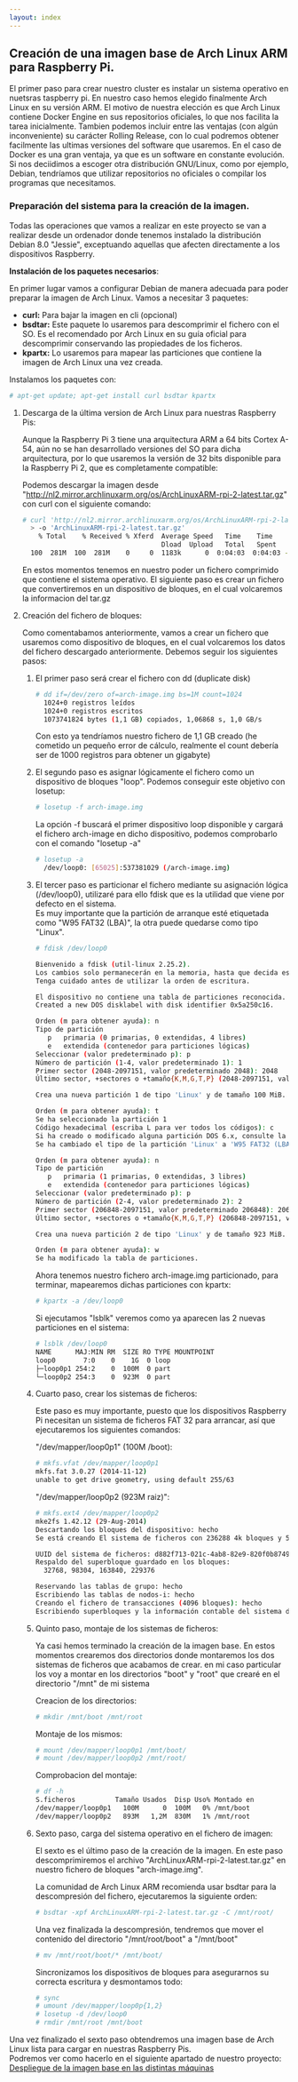 ```yaml
---
layout: index
---
```


## Creación de una imagen base de Arch Linux ARM para Raspberry Pi.

El primer paso para crear nuestro cluster es instalar un sistema operativo en nuetsras taspberry pi. En nuestro caso hemos elegido finalmente Arch Linux en su versión ARM.  El motivo de nuestra elección es que Arch Linux contiene Docker Engine en sus repositorios oficiales, lo que nos facilita la tarea inicialmente.  Tambien podemos incluir entre las ventajas (con algún inconveniente) su carácter Rolling Release, con lo cual podremos obtener facilmente las ultimas versiones del software que usaremos. En el caso de Docker es una gran ventaja, ya que es un software en constante evolución. Si nos deciidimos a escoger otra distribución GNU/Linux, como por ejemplo, Debian, tendríamos que utilizar repositorios no oficiales o compilar los programas que necesitamos.


### Preparación del sistema para la creación de la imagen.

Todas las operaciones que vamos a realizar en este proyecto se van a realizar desde un ordenador donde tenemos instalado la distribución Debian 8.0 "Jessie", exceptuando aquellas que afecten directamente a los dispositivos Raspberry.

__Instalación de los paquetes necesarios__:

En primer lugar vamos a configurar Debian de manera adecuada para poder preparar  la imagen de Arch Linux. Vamos a necesitar 3 paquetes:
  
* __curl:__ Para bajar la imagen en cli (opcional)
* __bsdtar:__ Este paquete lo usaremos para descomprimir el fichero con el SO. Es el recomendado por Arch Linux en su guía oficial para descomprimir conservando las propiedades de los ficheros.
* __kpartx:__ Lo usaremos para mapear las particiones que contiene la imagen de Arch Linux una vez creada.

Instalamos los paquetes con:

```bash
# apt-get update; apt-get install curl bsdtar kpartx
```

1. Descarga de la última version de Arch Linux para nuestras Raspberry Pis: 

   Aunque la Raspberry Pi 3 tiene una arquitectura ARM a 64 bits Cortex A-54, aún no se han desarrollado versiones del SO para dicha arquitectura, por lo que usaremos la versión de 32 bits disponible para la Raspberry Pi 2, que es completamente compatible:

   Podemos descargar la imagen desde "http://nl2.mirror.archlinuxarm.org/os/ArchLinuxARM-rpi-2-latest.tar.gz" con curl con el siguiente comando:

   ```bash
   # curl 'http://nl2.mirror.archlinuxarm.org/os/ArchLinuxARM-rpi-2-latest.tar.gz' \
     > -o 'ArchLinuxARM-rpi-2-latest.tar.gz'
       % Total    % Received % Xferd  Average Speed   Time    Time     Time  Current
                                      Dload  Upload   Total   Spent    Left  Speed
     100  281M  100  281M    0     0  1183k      0  0:04:03  0:04:03 --:--:-- 1222k
   ```

   En estos momentos tenemos en nuestro poder un fichero comprimido que contiene el sistema operativo.  El siguiente paso es crear un fichero que convertiremos en un dispositivo de bloques, en el cual volcaremos la informacion del tar.gz

2. Creación del fichero de bloques:

   Como comentabamos anteriormente, vamos a crear un fichero que usaremos como dispositivo de bloques, en el cual volcaremos los datos del fichero descargado anteriormente.
   Debemos seguir los siguientes pasos:

   1. El primer paso será crear el fichero con dd (duplicate disk)

      ```bash
      # dd if=/dev/zero of=arch-image.img bs=1M count=1024
        1024+0 registros leídos
        1024+0 registros escritos
        1073741824 bytes (1,1 GB) copiados, 1,06868 s, 1,0 GB/s
      ```
      Con esto ya tendríamos nuestro fichero de 1,1 GB creado (he cometido un pequeño error de cálculo, realmente el count debería ser de 1000 registros para obtener un gigabyte)

   2. El segundo paso es asignar lógicamente el fichero como un dispositivo de bloques "loop". Podemos conseguir este objetivo con losetup:

      ```bash
      # losetup -f arch-image.img
      ```
      La opción -f buscará el primer dispositivo loop disponible y cargará el fichero arch-image en dicho dispositivo, podemos comprobarlo con el comando "losetup -a"
   
      ```bash
      # losetup -a
        /dev/loop0: [65025]:537381029 (/arch-image.img)
      ```

   3. El tercer paso es particionar el fichero mediante su asignación lógica (/dev/loop0), utilizaré para ello fdisk que es la utilidad que viene por defecto en el sistema.  
      Es muy importante que la partición de arranque esté etiquetada como "W95 FAT32 (LBA)", la otra puede quedarse como tipo "Linux".
      
      ```bash
      # fdisk /dev/loop0
      
      Bienvenido a fdisk (util-linux 2.25.2).
      Los cambios solo permanecerán en la memoria, hasta que decida escribirlos.
      Tenga cuidado antes de utilizar la orden de escritura.
      
      El dispositivo no contiene una tabla de particiones reconocida.
      Created a new DOS disklabel with disk identifier 0x5a250c16.
      
      Orden (m para obtener ayuda): n
      Tipo de partición
         p   primaria (0 primarias, 0 extendidas, 4 libres)
         e   extendida (contenedor para particiones lógicas)
      Seleccionar (valor predeterminado p): p
      Número de partición (1-4, valor predeterminado 1): 1
      Primer sector (2048-2097151, valor predeterminado 2048): 2048
      Último sector, +sectores o +tamaño{K,M,G,T,P} (2048-2097151, valor predeterminado 2097151): +100M
      
      Crea una nueva partición 1 de tipo 'Linux' y de tamaño 100 MiB.
      
      Orden (m para obtener ayuda): t
      Se ha seleccionado la partición 1
      Código hexadecimal (escriba L para ver todos los códigos): c
      Si ha creado o modificado alguna partición DOS 6.x, consulte la documentación de fdisk para obtener más información.
      Se ha cambiado el tipo de la partición 'Linux' a 'W95 FAT32 (LBA)'.
      
      Orden (m para obtener ayuda): n
      Tipo de partición
         p   primaria (1 primarias, 0 extendidas, 3 libres)
         e   extendida (contenedor para particiones lógicas)
      Seleccionar (valor predeterminado p): p
      Número de partición (2-4, valor predeterminado 2): 2
      Primer sector (206848-2097151, valor predeterminado 206848): 206848
      Último sector, +sectores o +tamaño{K,M,G,T,P} (206848-2097151, valor predeterminado 2097151): 2097151
      
      Crea una nueva partición 2 de tipo 'Linux' y de tamaño 923 MiB.
      
      Orden (m para obtener ayuda): w
      Se ha modificado la tabla de particiones.
      ```
      Ahora tenemos nuestro fichero arch-image.img particionado, para terminar, mapearemos dichas particiones con kpartx:
     
      ```bash
      # kpartx -a /dev/loop0
      ```
      Si ejecutamos "lsblk" veremos como ya aparecen las 2 nuevas particiones en el sistema:
     
      ```bash
      # lsblk /dev/loop0
      NAME      MAJ:MIN RM  SIZE RO TYPE MOUNTPOINT
      loop0       7:0    0    1G  0 loop 
      ├─loop0p1 254:2    0  100M  0 part 
      └─loop0p2 254:3    0  923M  0 part
      ``` 

   4. Cuarto paso, crear los sistemas de ficheros:

      Este paso es muy importante, puesto que los dispositivos Raspberry Pi necesitan un sistema de ficheros FAT 32 para arrancar, así que ejecutaremos los siguientes comandos:

      "/dev/mapper/loop0p1" (100M /boot):
      
      ```bash
      # mkfs.vfat /dev/mapper/loop0p1
      mkfs.fat 3.0.27 (2014-11-12)
      unable to get drive geometry, using default 255/63
      ```
      "/dev/mapper/loop0p2 (923M raiz)":
      
      ```bash
      # mkfs.ext4 /dev/mapper/loop0p2
      mke2fs 1.42.12 (29-Aug-2014)
      Descartando los bloques del dispositivo: hecho                           
      Se está creando El sistema de ficheros con 236288 4k bloques y 59136 nodos-i
      
      UUID del sistema de ficheros: d882f713-021c-4ab8-82e9-820f0b8749a2
      Respaldo del superbloque guardado en los bloques: 
      	32768, 98304, 163840, 229376
      
      Reservando las tablas de grupo: hecho                           
      Escribiendo las tablas de nodos-i: hecho                           
      Creando el fichero de transacciones (4096 bloques): hecho
      Escribiendo superbloques y la información contable del sistema de ficheros: hecho
      ```

   5. Quinto paso, montaje de los sistemas de ficheros:
    
      Ya casi hemos terminado la creación de la imagen base. En estos momentos crearemos dos directorios donde montaremos los dos sistemas de ficheros que acabamos de crear.
      en mi caso particular los voy a montar en los directorios "boot" y "root" que crearé en el directorio "/mnt" de mi sistema

      Creacion de los directorios:

      ```bash
      # mkdir /mnt/boot /mnt/root
      ```
      Montaje de los mismos:

      ```bash
      # mount /dev/mapper/loop0p1 /mnt/boot/
      # mount /dev/mapper/loop0p2 /mnt/root/
      ```
      Comprobacion del montaje:

      ```bash
      # df -h
      S.ficheros          Tamaño Usados  Disp Uso% Montado en
      /dev/mapper/loop0p1   100M      0  100M   0% /mnt/boot
      /dev/mapper/loop0p2   893M   1,2M  830M   1% /mnt/root
      ```

   6. Sexto paso, carga del sistema operativo en el fichero de imagen:

      El sexto es el último paso de la creación de la imagen. En este paso descomprimiremos el archivo "ArchLinuxARM-rpi-2-latest.tar.gz" en nuestro fichero de bloques "arch-image.img".

      La comunidad de Arch Linux ARM recomienda usar bsdtar para la descompresión del fichero, ejecutaremos la siguiente orden:

      ```bash
      # bsdtar -xpf ArchLinuxARM-rpi-2-latest.tar.gz -C /mnt/root/
      ```
      Una vez finalizada la descompresión, tendremos que mover el contenido del directorio "/mnt/root/boot" a "/mnt/boot"

      ```bash
      # mv /mnt/root/boot/* /mnt/boot/
      ```

      Sincronizamos los dispositivos de bloques para asegurarnos su correcta escritura y desmontamos todo:

      ```bash
      # sync
      # umount /dev/mapper/loop0p{1,2}
      # losetup -d /dev/loop0
      # rmdir /mnt/root /mnt/boot
      ```


Una vez finalizado el sexto paso obtendremos una imagen base de Arch Linux lista para cargar en nuestras Raspberry Pis.  
Podremos ver como hacerlo en el siguiente apartado de nuestro proyecto:  
[Despliegue de la imagen base en las distintas máquinas](instalacion)
